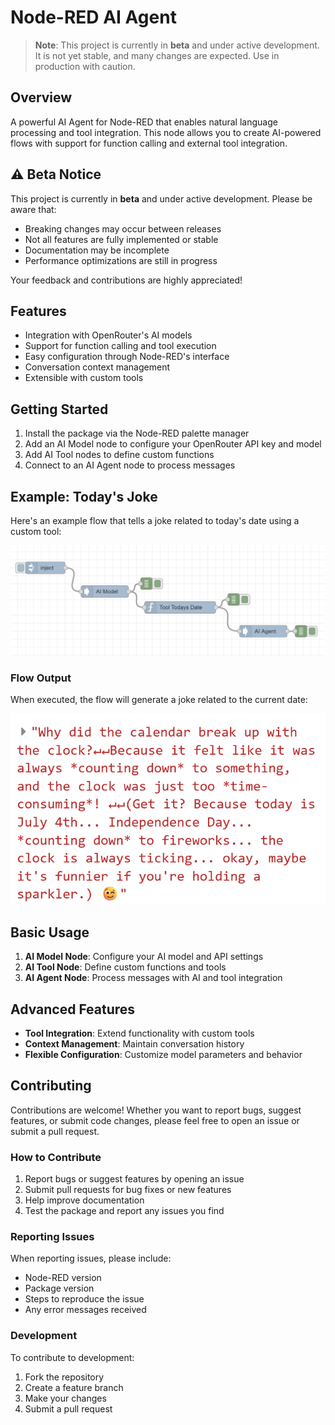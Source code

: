 # Node-RED AI Agent

> **Note**: This project is currently in **beta** and under active development. It is not yet stable, and many changes are expected. Use in production with caution.

## Overview

A powerful AI Agent for Node-RED that enables natural language processing and tool integration. This node allows you to create AI-powered flows with support for function calling and external tool integration.

## ⚠️ Beta Notice

This project is currently in **beta** and under active development. Please be aware that:
- Breaking changes may occur between releases
- Not all features are fully implemented or stable
- Documentation may be incomplete
- Performance optimizations are still in progress

Your feedback and contributions are highly appreciated!

## Features

- Integration with OpenRouter's AI models
- Support for function calling and tool execution
- Easy configuration through Node-RED's interface
- Conversation context management
- Extensible with custom tools

## Getting Started

1. Install the package via the Node-RED palette manager
2. Add an AI Model node to configure your OpenRouter API key and model
3. Add AI Tool nodes to define custom functions
4. Connect to an AI Agent node to process messages

## Example: Today's Joke

Here's an example flow that tells a joke related to today's date using a custom tool:

![Today's Joke Flow](https://raw.githubusercontent.com/lesichkovm/node-red-contrib-ai-agent/refs/heads/main/snapshots/todays-joke-flow.png "Example flow showing the Today's Joke implementation")

### Flow Output

When executed, the flow will generate a joke related to the current date:

![Today's Joke Output](https://raw.githubusercontent.com/lesichkovm/node-red-contrib-ai-agent/refs/heads/main/snapshots/todays-joke.png "Example output showing a date-related joke")

## Basic Usage

1. **AI Model Node**: Configure your AI model and API settings
2. **AI Tool Node**: Define custom functions and tools
3. **AI Agent Node**: Process messages with AI and tool integration

## Advanced Features

- **Tool Integration**: Extend functionality with custom tools
- **Context Management**: Maintain conversation history
- **Flexible Configuration**: Customize model parameters and behavior

## Contributing

Contributions are welcome! Whether you want to report bugs, suggest features, or submit code changes, please feel free to open an issue or submit a pull request.

### How to Contribute
1. Report bugs or suggest features by opening an issue
2. Submit pull requests for bug fixes or new features
3. Help improve documentation
4. Test the package and report any issues you find

### Reporting Issues
When reporting issues, please include:
- Node-RED version
- Package version
- Steps to reproduce the issue
- Any error messages received

### Development
To contribute to development:
1. Fork the repository
2. Create a feature branch
3. Make your changes
4. Submit a pull request